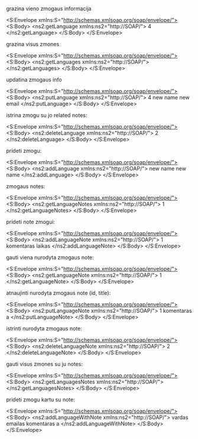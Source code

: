 
grazina vieno zmogaus informacija

<?xml version="1.0" ?>
<S:Envelope xmlns:S="http://schemas.xmlsoap.org/soap/envelope/">
    <S:Body>
        <ns2:getLanguage xmlns:ns2="http://SOAP/">
        	<id>4</id>
        </ns2:getLanguage>
    </S:Body>
</S:Envelope>

grazina visus zmones

<?xml version="1.0" ?>
<S:Envelope xmlns:S="http://schemas.xmlsoap.org/soap/envelope/">
    <S:Body>
        <ns2:getLanguages xmlns:ns2="http://SOAP/">
        </ns2:getLanguages>
    </S:Body>
</S:Envelope>

updatina zmogaus info

<?xml version="1.0" ?>
<S:Envelope xmlns:S="http://schemas.xmlsoap.org/soap/envelope/">
    <S:Body>
        <ns2:putLanguage xmlns:ns2="http://SOAP/">
        	<id>4</id>
        	<name>new name</name>
        	<email>new email</email>
        </ns2:putLanguage>
    </S:Body>
</S:Envelope>

istrina zmogu su jo related notes:

<?xml version="1.0" ?>
<S:Envelope xmlns:S="http://schemas.xmlsoap.org/soap/envelope/">
    <S:Body>
        <ns2:deleteLanguage xmlns:ns2="http://SOAP/">
        	<id>2</id>
        </ns2:deleteLanguage>
    </S:Body>
</S:Envelope>

prideti zmogu:

<?xml version="1.0" ?>
<S:Envelope xmlns:S="http://schemas.xmlsoap.org/soap/envelope/">
    <S:Body>
        <ns2:addLanguage xmlns:ns2="http://SOAP/">
        	<name>new name</name>
        	<email>new name</email>
        </ns2:addLanguage>
    </S:Body>
</S:Envelope>

zmogaus notes:

<?xml version="1.0" ?>
<S:Envelope xmlns:S="http://schemas.xmlsoap.org/soap/envelope/">
    <S:Body>
        <ns2:getLanguageNotes xmlns:ns2="http://SOAP/">
        	<id>1</id>
        </ns2:getLanguageNotes>
    </S:Body>
</S:Envelope>

prideti note zmogui:

<?xml version="1.0" ?>
<S:Envelope xmlns:S="http://schemas.xmlsoap.org/soap/envelope/">
    <S:Body>
        <ns2:addLanguageNote xmlns:ns2="http://SOAP/">
        	<id>1</id>
        	<title>pavadinimas</title>
        	<comment>komentaras</comment>
        	<expiration>laikas</expiration>
        </ns2:addLanguageNote>
    </S:Body>
</S:Envelope>

gauti viena nurodyta zmogaus note:

<?xml version="1.0" ?>
<S:Envelope xmlns:S="http://schemas.xmlsoap.org/soap/envelope/">
    <S:Body>
        <ns2:getLanguageNote xmlns:ns2="http://SOAP/">
        	<id>1</id>
        	<title>pavadinimas</title>
        	</ns2:getLanguageNote>
    </S:Body>
</S:Envelope>

atnaujinti nurodyta zmogaus note (id, title):

<?xml version="1.0" ?>
<S:Envelope xmlns:S="http://schemas.xmlsoap.org/soap/envelope/">
    <S:Body>
        <ns2:putLanguageNote xmlns:ns2="http://SOAP/">
        	<id>1</id>
        	<title>pavadinimas</title>
        	<comment>komentaras</comment>
        	<expiration>a</expiration>
        	</ns2:putLanguageNote>
    </S:Body>
</S:Envelope>

istrinti nurodyta zmogaus note:

<?xml version="1.0" ?>
<S:Envelope xmlns:S="http://schemas.xmlsoap.org/soap/envelope/">
    <S:Body>
        <ns2:deleteLanguageNote xmlns:ns2="http://SOAP/">
        	<id>2</id>
        	<title>pavadinimas</title>
        	</ns2:deleteLanguageNote>
    </S:Body>
</S:Envelope>

gauti visus zmones su ju notes:

<?xml version="1.0" ?>
<S:Envelope xmlns:S="http://schemas.xmlsoap.org/soap/envelope/">
    <S:Body>
        <ns2:getLanguagesNotes xmlns:ns2="http://SOAP/">
        	</ns2:getLanguagesNotes>
    </S:Body>
</S:Envelope>

prideti zmogu kartu su note:

<?xml version="1.0" ?>
<S:Envelope xmlns:S="http://schemas.xmlsoap.org/soap/envelope/">
    <S:Body>
        <ns2:addLanguageWithNote xmlns:ns2="http://SOAP/">
        	<name>vardas</name>
        	<email>emailas</email>
        	<title>pavadinimas</title>
        	<comment>komentaras</comment>
        	<expiration>a</expiration>
        	</ns2:addLanguageWithNote>
    </S:Body>
</S:Envelope>

